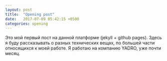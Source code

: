 ```yaml
---
layout: post
title:  "Opening post"
date:   2017-07-09 05:42:15 +0500
categories: opening
---
```

Это мой первый пост на данной платформе (jekyll + github pages).
Здесь я буду рассказывать о разных технических вещах, по большей части относящихся
к моей работе. Я работаю на компанию YADRO, уже почти месяц.
